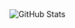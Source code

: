 <img align="center" alt="GitHub Stats" src="https://github-readme-stats.vercel.app/api/pin?username=ShenDezhou&repo=CAIL" />
